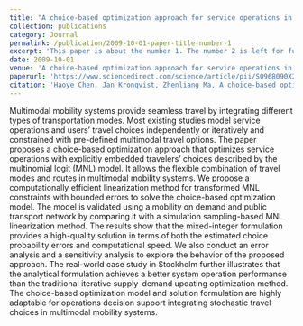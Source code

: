 ```yaml
---
title: "A choice-based optimization approach for service operations in multimodal mobility systems"
collection: publications
category: Journal
permalink: /publication/2009-10-01-paper-title-number-1
excerpt: 'This paper is about the number 1. The number 2 is left for future work.'
date: 2009-10-01
venue: 'A choice-based optimization approach for service operations in multimodal mobility systems'
paperurl: 'https://www.sciencedirect.com/science/article/pii/S0968090X24004753?via%3Dihub'
citation: 'Haoye Chen, Jan Kronqvist, Zhenliang Ma, A choice-based optimization approach for service operations in multimodal mobility systems, Transportation Research Part C: Emerging Technologies, Volume 171, 2025, 104954, ISSN 0968-090X, https://doi.org/10.1016/j.trc.2024.104954.'
---
```

Multimodal mobility systems provide seamless travel by integrating different types of transportation modes. Most existing studies model service operations and users’ travel choices independently or iteratively and constrained with pre-defined multimodal travel options. The paper proposes a choice-based optimization approach that optimizes service operations with explicitly embedded travelers’ choices described by the multinomial logit (MNL) model. It allows the flexible combination of travel modes and routes in multimodal mobility systems. We propose a computationally efficient linearization method for transformed MNL constraints with bounded errors to solve the choice-based optimization model. The model is validated using a mobility on demand and public transport network by comparing it with a simulation sampling-based MNL linearization method. The results show that the mixed-integer formulation provides a high-quality solution in terms of both the estimated choice probability errors and computational speed. We also conduct an error analysis and a sensitivity analysis to explore the behavior of the proposed approach. The real-world case study in Stockholm further illustrates that the analytical formulation achieves a better system operation performance than the traditional iterative supply–demand updating optimization method. The choice-based optimization model and solution formulation are highly adaptable for operations decision support integrating stochastic travel choices in multimodal mobility systems.
